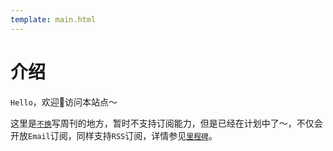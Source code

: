 ```yaml
---
template: main.html
---
```


# 介绍

`Hello`，欢迎👏访问本站点～

这里是[`不换`](https://github.com/bigbigDreamer)写周刊的地方，暂时不支持订阅能力，但是已经在计划中了～，不仅会开放`Email`订阅，同样支持`RSS`订阅，详情参见[`里程碑`](./LANDMARK/)。


